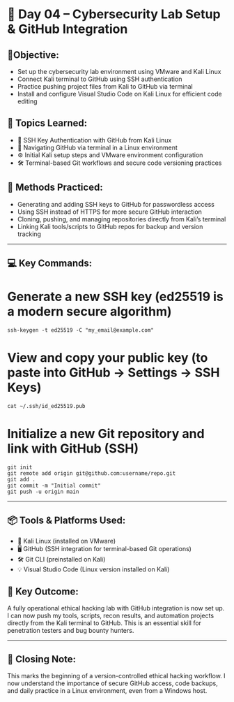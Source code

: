 # 📅 Day 04 – Cybersecurity Lab Setup & GitHub Integration

## 🔔Objective:

- Set up the cybersecurity lab environment using VMware and Kali Linux  
- Connect Kali terminal to GitHub using SSH authentication  
- Practice pushing project files from Kali to GitHub via terminal  
- Install and configure Visual Studio Code on Kali Linux for efficient code editing  



## 🧠 Topics Learned:

- 🔐 SSH Key Authentication with GitHub from Kali Linux  
- 🧭 Navigating GitHub via terminal in a Linux environment  
- ⚙️ Initial Kali setup steps and VMware environment configuration  
- 🛠️ Terminal-based Git workflows and secure code versioning practices  



## 🧪 Methods Practiced:

- Generating and adding SSH keys to GitHub for passwordless access  
- Using SSH instead of HTTPS for more secure GitHub interaction  
- Cloning, pushing, and managing repositories directly from Kali’s terminal  
- Linking Kali tools/scripts to GitHub repos for backup and version tracking  

---
## 💻 Key Commands:

# Generate a new SSH key (ed25519 is a modern secure algorithm)
```
ssh-keygen -t ed25519 -C "my_email@example.com"
```

# View and copy your public key (to paste into GitHub → Settings → SSH Keys)
```
cat ~/.ssh/id_ed25519.pub
```

# Initialize a new Git repository and link with GitHub (SSH)
```
git init  
git remote add origin git@github.com:username/repo.git  
git add .  
git commit -m "Initial commit"  
git push -u origin main  
```
---
## 📦 Tools & Platforms Used:
- 🐧 Kali Linux (installed on VMware)  
- 🖥️ GitHub (SSH integration for terminal-based Git operations)  
- 🛠️ Git CLI (preinstalled on Kali)  
- 💡 Visual Studio Code (Linux version installed on Kali)  


## 🎯 Key Outcome:

A fully operational ethical hacking lab with GitHub integration is now set up. I can now push my tools, scripts, recon results, and automation projects directly from the Kali terminal to GitHub. This is an essential skill for penetration testers and bug bounty hunters.

---
## 📌 Closing Note:

This marks the beginning of a version-controlled ethical hacking workflow. I now understand the importance of secure GitHub access, code backups, and daily practice in a Linux environment, even from a Windows host.


